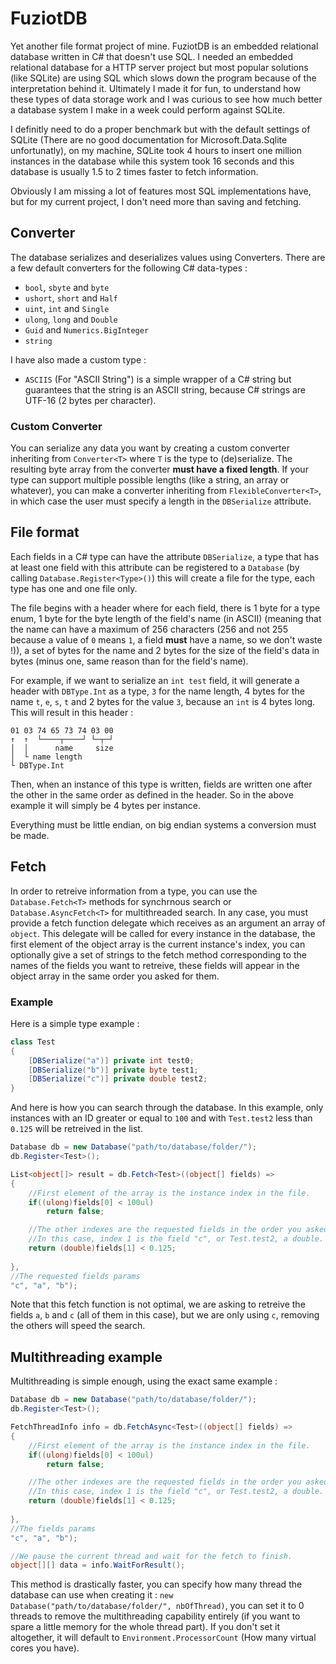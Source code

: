 # FuziotDB

Yet another file format project of mine. FuziotDB is an embedded relational database written in C# that doesn't use SQL. I needed an embedded relational database for a HTTP server project but most popular solutions (like SQLite) are using SQL which slows down the program because of the interpretation behind it. Ultimately I made it for fun, to understand how these types of data storage work and I was curious to see how much better a database system I make in a week could perform against SQLite.

I definitly need to do a proper benchmark but with the default settings of SQLite (There are no good documentation for Microsoft.Data.Sqlite unfortunatly), on my machine, SQLite took 4 hours to insert one million instances in the database while this system took 16 seconds and this database is usually 1.5 to 2 times faster to fetch information.

Obviously I am missing a lot of features most SQL implementations have, but for my current project, I don't need more than saving and fetching.

## Converter

The database serializes and deserializes values using Converters. There are a few default converters for the following C# data-types :
- `bool`, `sbyte` and `byte`
- `ushort`, `short` and `Half`
- `uint`, `int` and `Single`
- `ulong`, `long` and `Double`
- `Guid` and `Numerics.BigInteger`
- `string`

I have also made a custom type :
- `ASCIIS` (For "ASCII String") is a simple wrapper of a C# string but guarantees that the string is an ASCII string, because C# strings are UTF-16 (2 bytes per character).

### Custom Converter

You can serialize any data you want by creating a custom converter inheriting from `Converter<T>` where `T` is the type to (de)serialize. The resulting byte array from the converter **must have a fixed length**. If your type can support multiple possible lengths (like a string, an array or whatever), you can make a converter inheriting from `FlexibleConverter<T>`, in which case the user must specify a length in the `DBSerialize` attribute.

## File format

Each fields in a C# type can have the attribute `DBSerialize`, a type that has at least one field with this attribute can be registered to a `Database` (by calling `Database.Register<Type>()`) this will create a file for the type, each type has one and one file only.

The file begins with a header where for each field, there is 1 byte for a type enum, 1 byte for the byte length of the field's name (in ASCII) (meaning that the name can have a maximum of 256 characters (256 and not 255 because a value of `0` means `1`, a field **must** have a name, so we don't waste !)), a set of bytes for the name and 2 bytes for the size of the field's data in bytes (minus one, same reason than for the field's name).

For example, if we want to serialize an `int test` field, it will generate a header with `DBType.Int` as a type, `3` for the name length, 4 bytes for the name `t`, `e`, `s`, `t` and 2 bytes for the value `3`, because an `int` is 4 bytes long. This will result in this header :
```
01 03 74 65 73 74 03 00
↑  ↑  └────┬────┘ └─┬─┘
│  │      name     size
│  └ name length
└ DBType.Int
```

Then, when an instance of this type is written, fields are written one after the other in the same order as defined in the header. So in the above example it will simply be 4 bytes per instance.

Everything must be little endian, on big endian systems a conversion must be made.

## Fetch

In order to retreive information from a type, you can use the `Database.Fetch<T>` methods for synchrnous search or `Database.AsyncFetch<T>` for multithreaded search. In any case, you must provide a fetch function delegate which receives as an argument an array of `object`. This delegate will be called for every instance in the database, the first element of the object array is the current instance's index, you can optionally give a set of strings to the fetch method corresponding to the names of the fields you want to retreive, these fields will appear in the object array in the same order you asked for them.

### Example

Here is a simple type example :

```cs
class Test
{
    [DBSerialize("a")] private int test0;
    [DBSerialize("b")] private byte test1;
    [DBSerialize("c")] private double test2;
}
```

And here is how you can search through the database. In this example, only instances with an ID greater or equal to `100` and with `Test.test2` less than `0.125` will be retreived in the list.

```cs
Database db = new Database("path/to/database/folder/");
db.Register<Test>();

List<object[]> result = db.Fetch<Test>((object[] fields) => 
{
    //First element of the array is the instance index in the file.
    if((ulong)fields[0] < 100ul)
        return false;

    //The other indexes are the requested fields in the order you asked for.
    //In this case, index 1 is the field "c", or Test.test2, a double.
    return (double)fields[1] < 0.125;
    
}, 
//The requested fields params
"c", "a", "b");
```

Note that this fetch function is not optimal, we are asking to retreive the fields `a`, `b` and `c` (all of them in this case), but we are only using `c`, removing the others will speed the search.

## Multithreading example

Multithreading is simple enough, using the exact same example :

```cs
Database db = new Database("path/to/database/folder/");
db.Register<Test>();

FetchThreadInfo info = db.FetchAsync<Test>((object[] fields) => 
{
    //First element of the array is the instance index in the file.
    if((ulong)fields[0] < 100ul)
        return false;

    //The other indexes are the requested fields in the order you asked for.
    //In this case, index 1 is the field "c", or Test.test2, a double.
    return (double)fields[1] < 0.125;
    
}, 
//The fields params
"c", "a", "b");

//We pause the current thread and wait for the fetch to finish.
object[][] data = info.WaitForResult();
```

This method is drastically faster, you can specify how many thread the database can use when creating it :
`new Database("path/to/database/folder/", nbOfThread)`, you can set it to 0 threads to remove the multithreading capability entirely (if you want to spare a little memory for the whole thread part). If you don't set it altogether, it will default to `Environment.ProcessorCount` (How many virtual cores you have).
